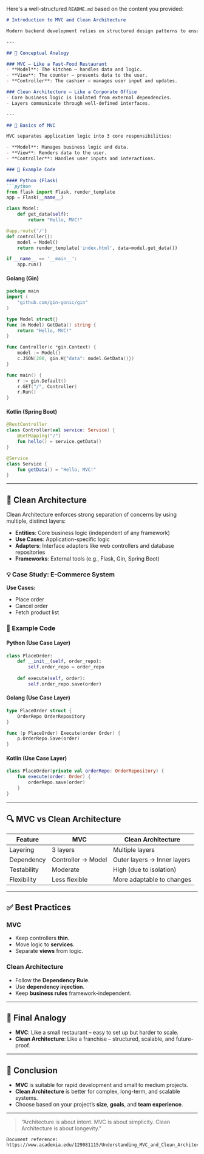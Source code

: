 Here's a well-structured `README.md` based on the content you provided:

```markdown
# Introduction to MVC and Clean Architecture

Modern backend development relies on structured design patterns to ensure **maintainability**, **scalability**, and **testability**. Two prominent architectural approaches are **Model-View-Controller (MVC)** and **Clean Architecture**.

---

## 📖 Conceptual Analogy

### MVC – Like a Fast-Food Restaurant
- **Model**: The kitchen – handles data and logic.
- **View**: The counter – presents data to the user.
- **Controller**: The cashier – manages user input and updates.

### Clean Architecture – Like a Corporate Office
- Core business logic is isolated from external dependencies.
- Layers communicate through well-defined interfaces.

---

## 🧱 Basics of MVC

MVC separates application logic into 3 core responsibilities:

- **Model**: Manages business logic and data.
- **View**: Renders data to the user.
- **Controller**: Handles user inputs and interactions.

### 🔧 Example Code

#### Python (Flask)
```python
from flask import Flask, render_template
app = Flask(__name__)

class Model:
    def get_data(self):
        return "Hello, MVC!"

@app.route('/')
def controller():
    model = Model()
    return render_template('index.html', data=model.get_data())

if __name__ == '__main__':
    app.run()
```

#### Golang (Gin)
```go
package main
import (
    "github.com/gin-gonic/gin"
)

type Model struct{}
func (m Model) GetData() string {
    return "Hello, MVC!"
}

func Controller(c *gin.Context) {
    model := Model{}
    c.JSON(200, gin.H{"data": model.GetData()})
}

func main() {
    r := gin.Default()
    r.GET("/", Controller)
    r.Run()
}
```

#### Kotlin (Spring Boot)
```kotlin
@RestController
class Controller(val service: Service) {
    @GetMapping("/")
    fun hello() = service.getData()
}

@Service
class Service {
    fun getData() = "Hello, MVC!"
}
```

---

## 🧠 Clean Architecture

Clean Architecture enforces strong separation of concerns by using multiple, distinct layers:

- **Entities**: Core business logic (independent of any framework)
- **Use Cases**: Application-specific logic
- **Adapters**: Interface adapters like web controllers and database repositories
- **Frameworks**: External tools (e.g., Flask, Gin, Spring Boot)

### 💡 Case Study: E-Commerce System
**Use Cases:**
- Place order
- Cancel order
- Fetch product list

### 🔧 Example Code

#### Python (Use Case Layer)
```python
class PlaceOrder:
    def __init__(self, order_repo):
        self.order_repo = order_repo
    
    def execute(self, order):
        self.order_repo.save(order)
```

#### Golang (Use Case Layer)
```go
type PlaceOrder struct {
    OrderRepo OrderRepository
}

func (p PlaceOrder) Execute(order Order) {
    p.OrderRepo.Save(order)
}
```

#### Kotlin (Use Case Layer)
```kotlin
class PlaceOrder(private val orderRepo: OrderRepository) {
    fun execute(order: Order) {
        orderRepo.save(order)
    }
}
```

---

## 🔍 MVC vs Clean Architecture

| Feature        | MVC                              | Clean Architecture                       |
|----------------|----------------------------------|------------------------------------------|
| Layering       | 3 layers                         | Multiple layers                          |
| Dependency     | Controller → Model               | Outer layers → Inner layers              |
| Testability    | Moderate                         | High (due to isolation)                  |
| Flexibility    | Less flexible                    | More adaptable to changes                |

---

## ✅ Best Practices

### MVC
- Keep controllers **thin**.
- Move logic to **services**.
- Separate **views** from logic.

### Clean Architecture
- Follow the **Dependency Rule**.
- Use **dependency injection**.
- Keep **business rules** framework-independent.

---

## 🧠 Final Analogy

- **MVC**: Like a small restaurant – easy to set up but harder to scale.
- **Clean Architecture**: Like a franchise – structured, scalable, and future-proof.

---

## 🏁 Conclusion

- **MVC** is suitable for rapid development and small to medium projects.
- **Clean Architecture** is better for complex, long-term, and scalable systems.
- Choose based on your project’s **size**, **goals**, and **team experience**.

---

> “Architecture is about intent. MVC is about simplicity. Clean Architecture is about longevity.”
```
Document reference: https://www.academia.edu/129081115/Understanding_MVC_and_Clean_Architecture_in_Backend_Development
